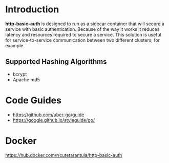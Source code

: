 # Introduction

**http-basic-auth** is designed to run as a sidecar container that will secure a service with basic authentication. Because of the way it works it reduces latency and resources required to secure a service. This solution is useful for service-to-service communication between two different clusters, for example.

## Supported Hashing Algorithms

- bcrypt
- Apache md5

# Code Guides

- https://github.com/uber-go/guide
- https://google.github.io/styleguide/go/

# Docker

https://hub.docker.com/r/cutetarantula/http-basic-auth
